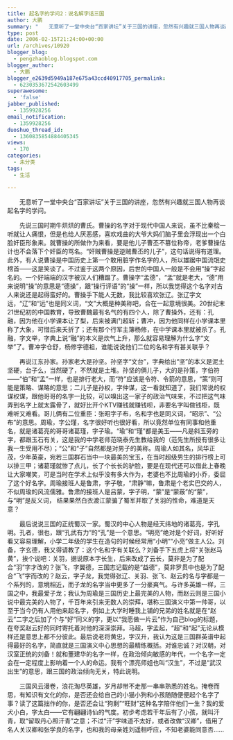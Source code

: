 ```yaml
---
title: 起名字的学问2：说名解字话三国
author: 大鹏
summary: "　　无意听了一堂中央台“百家讲坛”关于三国的讲座，忽然有兴趣就三国人物再谈起名字的学问。"
type: post
date: 2006-02-15T21:24:00+00:00
url: /archives/10920
blogger_blog:
  - pengzhaoblog.blogspot.com
blogger_author:
  - 大鹏
blogger_e2639d5949a187e675a43ccd40917705_permalink:
  - 6230353672542603499
superawesome:
  - 'false'
jabber_published:
  - 1359928256
email_notification:
  - 1359928256
duoshuo_thread_id:
  - 1360835854884405345
views:
  - 170
categories:
  - 未分类
tags:
  - 生活

---
```

　　无意听了一堂中央台“百家讲坛”关于三国的讲座，忽然有兴趣就三国人物再谈起名字的学问。
  
　　先说三国时期牛烘烘的曹氏。曹操的名字对于现代中国人来说，虽不比秦桧一听就让人痛恨，但是也给人厌恶感，喜欢戏曲的大爷大妈们脑子里会浮现出一个白脸奸臣形象来。就曹操的所做作为来看，要是他儿子曹丕不篡位称帝，老爹曹操估计也不会落下个奸臣的骂名。“奸贼曹操是逆贼曹丕的儿子”，这句话说得有道理。此外，有人说曹操是中国历史上第一个敢用脏字作名字的人，所以雄踞中国流氓史榜首——这是笑谈了。不过鉴于这两个原因，后世的中国人一般是不会用“操”字起名的。一个好端端的汉字被汉人们糟蹋了。曹操字“孟德”，“孟”就是老大，“德”用来说明“操”的意思是“德操”，跟“操行评语”的“操”一样，所以我觉得这个名字对古人来说还是起得蛮好的。曹操手下能人无数，我比较喜欢张辽。张辽字文远，“辽”和“远”也是同义词，“文”大概是种美称吧，合在一起意境很美。20世纪末21世纪初的中国教育，导致曹魏最有名气的有四个人，除了曹操外，还有：孔融，因为他在小学课本让了梨，后来被满门超斩；曹冲，因为他同样在小学课本里称了大象，可惜后来夭折了；还有那个行军主簿杨修，在中学课本里就被杀了。孔融，字文举，字典上说“融”的本义是炊气上升，那么就容易理解为什么字“文举”了。曹冲字仓舒，杨修字德祖，谁能说说他们二位的名和字有甚关联乎？
  
　　再说江东孙家。孙家老大是孙坚。孙坚字“文台”，字典给出“坚”的本义是泥土坚硬，台子么，当然硬了，不然就是土堆。孙坚的俩儿子，大的是孙策，字伯符——“伯”和“孟”一样，也是排行老大，而“符”应该是令符、令箭的意思，“策”则可能是策略、谋略的意思；二儿子是孙权，字仲谋，这一看就知道了，我们常说的权谋权谋，跟他哥哥的名字一比较，可以嗅出这一家子的政治气味来，不过把这气味弄到名字上就太露骨了，就好比开个KTV赚钱就赚钱呗，非要名字叫做钱柜，既难听又难看。哥儿俩有二位重臣：张昭字子布，名和字也是同义词，“昭示”、“公布”的意思。周瑜，字公瑾，名字很好听也很好看，所以竟然单位有同事和他重名，就是诸葛亮的哥哥诸葛瑾，字子瑜。“瑜”和“瑾”都是美玉——凡是斜玉旁的字，都跟玉石有关，这是我的中学老师范晓泰先生教给我的（范先生所授有很多让我一生受用不尽）；“公”和“子”自然都是对男子的美称。周瑜人如其名，风华正茂，少年英豪，宛若三国群石当中一块最美的宝玉，在当时超级男生的排行榜上可以排三甲；诸葛瑾就惨了点儿，长了个长长的驴脸，要是在现代还可以借此上春晚让大家嘲笑，可是当时在学术上似乎没有多大作为，老婆也不比周瑜的小乔，委屈了这个好名字。周瑜接班人是鲁肃，字子敬，“肃静”嘛，鲁肃是个老实巴交的人，不似周瑜的风流儒雅。鲁肃的接班人是吕蒙，字子明，“蒙”是“蒙蔽”的“蒙”，与“明”是反义词， 结果果然白衣渡江蒙骗了蜀军并取了关羽的性命，难道是天意？
  
　　最后说说三国的正统蜀汉一家。蜀汉的中心人物是经天纬地的诸葛亮，字孔明。孔者，很也，跟“孔武有力”的“孔”是一个意思。“明亮”绝对是个好词，好听好看又容易理解，小学二年级的学生在造句的时候经常用“小明”“小亮”做主人公。刘备，字玄德，我又得请教了：这个名和字有关联么？刘备手下五虎上将“关张赵马黄”，挨个说吧：关羽，据说原本字长生，后来改成了云长，莫非是为了配合“羽”字才改的？张飞，字翼德，三国志记载的是“益德”，莫非罗贯中也是为了配合“飞”字而改的？赵云，字子龙，我觉得张辽、关羽、张飞、赵云的名与字都是一个系列的，意境相近，而子龙的名字当中更多了一分豪爽气。与许多英雄一样，三国之中，我最爱子龙；我认为周瑜是三国历史上最完美的人物，而赵云则是三国小说中最完美的人物了，千百年来引来无数人的崇拜，堪称三国演义中第一帅哥，以至于当今仍有人用他来起名字，例如上大学时睡我上铺的兄弟的姓名就是在“赵云”二字之后加了个与“好”同义的字，更以“我愿做一片云”作为自己blog的标题，在夸奖赵云好的同时寄托着对他的深深崇拜。马超，字孟起，“超”和“起”无论从模样还是意思上都不分彼此。最后说老将黄忠，字汉升，我认为这是三国群英谱中起得最好的名字，简直就是三国演义中心思想的最精练概括。对谁忠诚？对汉朝，对汉室正统的刘备！就和董建华的名字一样，在政治倾向敏感的年代，一个名字一定会在一定程度上影响着一个人的命运。我有个漂亮师姐也叫“汉生”，不过是“武汉出生”的意思，跟三国的政治倾向无关，特此说明。
  
　　三国风云漫卷，浪花淘尽英雄，岁月却带不走那一串串熟悉的姓名。掩卷而思，有知识有文化的你，是否还会给自己的小猫小狗和小孩随随便便起个名字了事？读了这篇拙作的你，是否还会让“狗剩”“旺财”这种名字陪伴他们一生？我的爱犬小白，字太白——它有翩翩诗仙的气度。初步考虑若干年后有了小孩，就叫汗青，取“留取丹心照汗青”之意；不过“汗”字味道不太好，或者改做“汉卿”，借用了名人关汉卿和张学良的名字，也和我的母亲姓刘遥相呼应，不知老婆能同意否……
